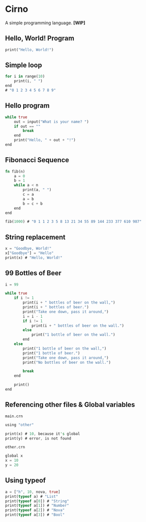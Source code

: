 # Cirno
A simple programming language. **[WIP]**

## Hello, World! Program
```rust
print("Hello, World!")
```

## Simple loop
```rust
for i in range(10)
	print(i, " ")
end
# "0 1 2 3 4 5 6 7 8 9"
```

## Hello program
```rust
while true
	out = input("What is your name? ")
	if out == ""
		break
	end
	print("Hello, " + out + "!")
end
```

## Fibonacci Sequence
```rust
fn fib(n)
	a = 0
	b = 1
	while a < n
		print(a, " ")
		c = a
		a = b
		b = c + b
	end
end

fib(1000) # "0 1 1 2 3 5 8 13 21 34 55 89 144 233 377 610 987"
```

## String replacement
```rust
x = "Goodbye, World!"
x["Goodbye"] = "Hello"
print(x) # "Hello, World!"
```

## 99 Bottles of Beer
```rust
i = 99

while true
	if i != 1
		print(i + " bottles of beer on the wall,")
		print(i + " bottles of beer.")
		print("Take one down, pass it around,")
		i = i - 1
		if i != 1
			print(i + " bottles of beer on the wall.")
		else
			print("1 bottle of beer on the wall.")
		end
	else
		print("1 bottle of beer on the wall,")
		print("1 bottle of beer.")
		print("Take one down, pass it around,")
		print("No bottles of beer on the wall.")

		break
	end

	print()
end
```

## Referencing other files & Global variables
`main.crn`
```rust
using "other"

print(x) # 10, because it's global
print(y) # error, is not found
```
`other.crn`
```rust
global x
x = 10
y = 20
```

## Using typeof
```rust
a = ["h", 10, nova, true]
print(typeof a) # "List"
print(typeof a[0]) # "String"
print(typeof a[1]) # "Number"
print(typeof a[2]) # "Nova"
print(typeof a[3]) # "Bool"
```